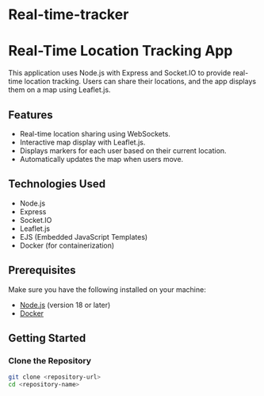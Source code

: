 ﻿# Real-time-tracker
# Real-Time Location Tracking App

This application uses Node.js with Express and Socket.IO to provide real-time location tracking. Users can share their locations, and the app displays them on a map using Leaflet.js.

## Features

- Real-time location sharing using WebSockets.
- Interactive map display with Leaflet.js.
- Displays markers for each user based on their current location.
- Automatically updates the map when users move.

## Technologies Used

- Node.js
- Express
- Socket.IO
- Leaflet.js
- EJS (Embedded JavaScript Templates)
- Docker (for containerization)

## Prerequisites

Make sure you have the following installed on your machine:

- [Node.js](https://nodejs.org/en/) (version 18 or later)
- [Docker](https://www.docker.com/get-started)

## Getting Started

### Clone the Repository

```bash
git clone <repository-url>
cd <repository-name>

